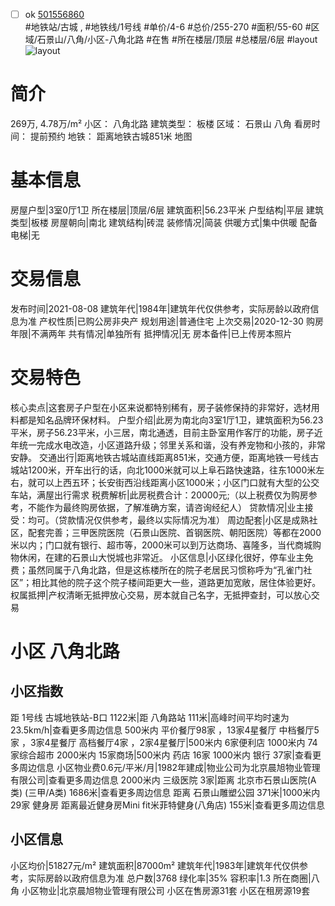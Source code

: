 - [ ] ok [501556860](https://bj.5i5j.com/ershoufang/501556860.html)  
 #地铁站/古城 ,  #地铁线/1号线
#单价/4-6 #总价/255-270 #面积/55-60   #区域/石景山/八角/小区-八角北路 #在售 #所在楼层/顶层 #总楼层/6层 #layout 
![layout](http://image2a.5i5j.com/bdir/layout/57718.jpg_P5.jpg) 
# 简介 
 269万,  4.78万/m² 
小区： 八角北路
建筑类型： 板楼
区域： 石景山 八角
看房时间： 提前预约
地铁： 距离地铁古城851米 地图
# 基本信息 
 房屋户型|3室0厅1卫
所在楼层|顶层/6层
建筑面积|56.23平米
户型结构|平层
建筑类型|板楼
房屋朝向|南北
建筑结构|砖混
装修情况|简装
供暖方式|集中供暖
配备电梯|无
# 交易信息 
 发布时间|2021-08-08
建筑年代|1984年|建筑年代仅供参考，实际房龄以政府信息为准
产权性质|已购公房非央产
规划用途|普通住宅
上次交易|2020-12-30
购房年限|不满两年
共有情况|单独所有
抵押情况|无
房本备件|已上传房本照片
# 交易特色 
 核心卖点|这套房子户型在小区来说都特别稀有，房子装修保持的非常好，选材用料都是知名品牌环保材料。
户型介绍|此房为南北向3室1厅1卫，建筑面积为56.23平米，房子56.23平米，小三居，南北通透，目前主卧室用作客厅的功能，房子近年统一完成水电改造，小区道路升级；邻里关系和谐，没有养宠物和小孩的，非常安静。
交通出行|距离地铁古城站直线距离851米，交通方便，距离地铁一号线古城站1200米，开车出行的话，向北1000米就可以上阜石路快速路，往东1000米左右，就可以上西五环；长安街西沿线距离小区1000米；小区门口就有大型的公交车站，满屋出行需求
税费解析|此房税费合计：20000元;（以上税费仅为购房参考，不能作为最终购房依据，了解准确方案，请咨询经纪人）
贷款情况|业主接受：均可。（贷款情况仅供参考，最终以实际情况为准）
周边配套|小区是成熟社区，配套完善；三甲医院医院（石景山医院、首钢医院、朝阳医院）等都在2000米以内；门口就有银行、超市等，2000米可以到万达商场、喜隆多，当代商城购物休闲，在建的石景山大悦城也非常近。
小区信息|小区绿化很好，停车业主免费；虽然同属于八角北路，但是这栋楼所在的院子老居民习惯称呼为“孔雀门社区”；相比其他的院子这个院子楼间距更大一些，道路更加宽敞，居住体验更好。
权属抵押|产权清晰无抵押放心交易，房本就自己名字，无抵押查封，可以放心交易
# 小区 八角北路
## 小区指数 
 距 1号线 古城地铁站-B口 1122米|距 八角路站 111米|高峰时间平均时速为23.5km/h|查看更多周边信息
500米内 平价餐厅98家 ，13家4星餐厅
中档餐厅5家 ，3家4星餐厅
高档餐厅4家 ，2家4星餐厅|500米内 6家便利店
1000米内 74家综合超市
2000米内 15家商场|500米内 药店 16家
1000米内 银行 37家|查看更多周边信息
小区物业费0.6元/平米/月|1982年建成|物业公司为北京晨旭物业管理有限公司|查看更多周边信息
2000米内 三级医院 3家|距离 北京市石景山医院(A类) (三甲/A类) 1686米|查看更多周边信息
距离 石景山雕塑公园 371米|1000米内 29家 健身房
距离最近健身房Mini fit米菲特健身(八角店) 155米|查看更多周边信息
## 小区信息 
 小区均价|51827元/m²
建筑面积|87000m²
建筑年代|1983年|建筑年代仅供参考，实际房龄以政府信息为准
总户数|3768
绿化率|35%
容积率|1.3
所在商圈|八角
小区物业|北京晨旭物业管理有限公司
小区在售房源31套
小区在租房源19套
